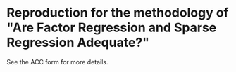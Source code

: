 # Reproduction for the methodology of "Are Factor Regression and Sparse Regression Adequate?"

See the ACC form for more details.

